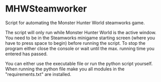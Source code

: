 # MHWSteamworker
Script for automating the Monster Hunter World steamworks game. 

The script will only run while Monster Hunter World is the active window.
You need to be in the Steamworks minigame starting screen (where you have to press space to begin) before running the script.
To stop the program either close the console or wait until the max. running time you entered has passed.

You can either use the executable file or run the python script yourself.
When running the python file make you all modules in the "requirements.txt" are installed.
